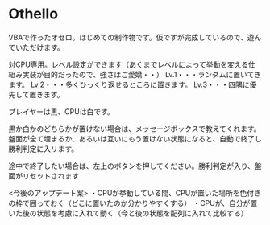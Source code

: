 # Othello
VBAで作ったオセロ。はじめての制作物です。仮ですが完成しているので、遊んでいただけます。

対CPU専用。レベル設定ができます（あくまでレベルによって挙動を変える仕組み実装が目的だったので、強さはご愛嬌・・）
Lv.1・・・ランダムに置いてきます。
Lv.2・・・多くひっくり返せるところに置きます。
Lv.3・・・四隅に優先して置きます。

プレイヤーは黒、CPUは白です。

黒か白かのどちらかが置けない場合は、メッセージボックスで教えてくれます。盤面が全て埋まるか、あるいは互いにもう置けない状態になると、自動で終了し勝利判定に入リます。

途中で終了したい場合は、左上の<Reset>ボタンを押してください。勝利判定が入り、盤面がリセットされます


<今後のアップデート案>
・CPUが挙動している間、CPUが置いた場所を色付きの枠で囲っておく（どこに置いたのか分かりやすくする）
・CPUが、自分が置いた後の状態を考慮に入れて動く（今と後の状態を配列に入れて比較する）
